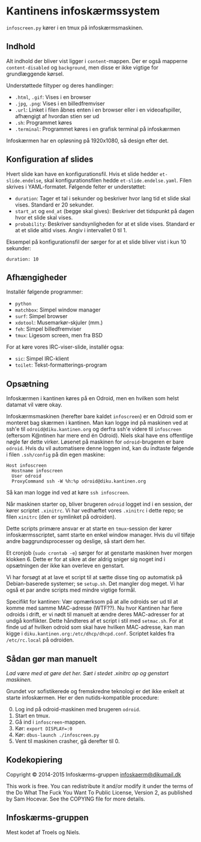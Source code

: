Kantinens infoskærmssystem
==========================

`infoscreen.py` kører i en tmux på infoskærmsmaskinen.


Indhold
-------

Alt indhold der bliver vist ligger i `content`-mappen.  Der er også mapperne
`content-disabled` og `background`, men disse er ikke vigtige for grundlæggende
kørsel.

Understøttede filtyper og deres handlinger:

  * `.html`, `.gif`: Vises i en browser
  * `.jpg`, `.png`: Vises i en billedfremviser
  * `.url`: Linket i filen åbnes enten i en browser eller i en videoafspiller,
    afhængigt af hvordan stien ser ud
  * `.sh`: Programmet køres
  * `.terminal`: Programmet køres i en grafisk terminal på infoskærmen

Infoskærmen har en opløsning på 1920x1080, så design efter det.


Konfiguration af slides
-----------------------

Hvert slide kan have en konfigurationsfil.  Hvis et slide hedder
`et-slide.endelse`, skal konfigurationsfilen hedde `et-slide.endelse.yaml`.
Filen skrives i YAML-formatet.  Følgende felter er understøttet:

  * `duration`: Tager et tal i sekunder og beskriver hvor lang tid et slide skal
    vises.  Standard er 20 sekunder.
  * `start_at` og `end_at` (begge skal gives): Beskriver det tidspunkt på dagen
    hvor et slide skal vises.
  * `probability`: Beskriver sandsynligheden for at et slide vises.  Standard er
    at et slide altid vises.  Angiv i intervallet 0 til 1.

Eksempel på konfigurationsfil der sørger for at et slide bliver vist i kun 10
sekunder:

    duration: 10


Afhængigheder
-------------

Installér følgende programmer:

  + `python`
  + `matchbox`: Simpel window manager
  + `surf`: Simpel browser
  + `xdotool`: Musemarkør-skjuler (mm.)
  + `feh`: Simpel billedfremviser
  + `tmux`: Ligesom screen, men fra BSD
  
For at køre vores IRC-viser-slide, installér ogsa:

  + `sic`: Simpel IRC-klient
  + `toilet`: Tekst-formatterings-program


Opsætning
---------

Infoskærmen i kantinen køres på en Odroid, men en hvilken som helst datamat vil
være okay.

Infoskærmsmaskinen (herefter bare kaldet `infoscreen`) er en Odroid som er
monteret bag skærmen i kantinen.  Man kan logge ind på maskinen ved at ssh'e til
`odroid@diku.kantinen.org` og derfra ssh'e videre til `infoscreen` (eftersom
K@ntinen har mere end én Odroid).  Niels skal have ens offentlige nøgle før
dette virker.  Løsenet på maskinen for `odroid`-brugeren er bare `odroid`.  Hvis
du vil automatisere denne loggen ind, kan du indtaste følgende i filen
`.ssh/config` på din egen maskine:

```
Host infoscreen
  Hostname infoscreen
  User odroid
  ProxyCommand ssh -W %h:%p odroid@diku.kantinen.org
```

Så kan man logge ind ved at køre `ssh infoscreen`.

Når maskinen starter op, bliver brugeren `odroid` logget ind i en session, der
kører scriptet `.xinitrc`.  Vi har vedhæftet vores `.xinitrc` i dette repo; se
filen `xinitrc` (den er symlinket på odroiden).

Dette scripts primære ansvar er at starte en `tmux`-session der kører
infoskærmsscriptet, samt starte en enkel window manager.  Hvis du vil tilføje
andre baggrundsprocesser og deslige, så start dem her.

Et cronjob (`sudo crontab -e`) sørger for at genstarte maskinen hver morgen
klokken 6.  Dette er for at sikre at der aldrig sniger sig noget ind i
opsætningen der ikke kan overleve en genstart.

Vi har forsøgt at at lave et script til at sætte disse ting op automatisk på
Debian-baserede systemer; se `setup.sh`.  Det mangler dog meget.  Vi har også et
par andre scripts med mindre vigtige formål.

Specifikt for kantinen: Vær opmærksom på at alle odroids ser ud til at komme med
samme MAC-adresse (WTF??).  Nu hvor Kantinen har flere odroids i drift, er vi
nødt til manuelt at ændre deres MAC-adresser for at undgå konflikter.  Dette
håndteres af et script i stil med `setmac.sh`.  For at finde ud af hvilken
odroid som skal have hvilken MAC-adresse, kan man kigge i
`diku.kantinen.org:/etc/dhcp/dhcpd.conf`.  Scriptet kaldes fra `/etc/rc.local`
på odroiden.


Sådan gør man manuelt
---------------------

*Lad være med at gøre det her.  Sæt i stedet .xinitrc op og genstart maskinen.*

Grundet vor sofistikerede og fremskredne teknologi er det ikke enkelt at starte
infoskærmen.  Her er den nutids-kompatible procedure:

  0. Log ind på odroid-maskinen med brugeren `odroid`.
  1. Start en tmux.
  2. Gå ind i `infoscreen`-mappen.
  3. Kør: `export DISPLAY=:0`
  4. Kør: `dbus-launch ./infoscreen.py`
  5. Vent til maskinen crasher, gå derefter til 0.


Kodekopiering
-------------

Copyright © 2014-2015 Infoskærms-gruppen <infoskaerm@dikumail.dk>

This work is free. You can redistribute it and/or modify it under the
terms of the Do What The Fuck You Want To Public License, Version 2,
as published by Sam Hocevar. See the COPYING file for more details.


Infoskærms-gruppen
------------------

Mest kodet af Troels og Niels.
